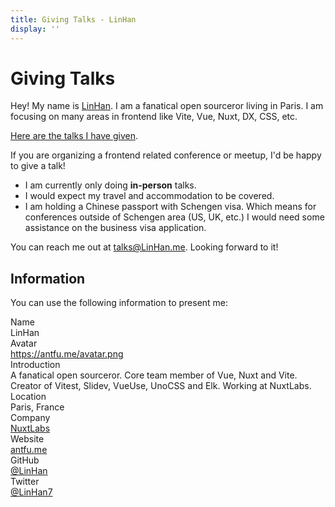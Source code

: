 ```yaml
---
title: Giving Talks - LinHan
display: ''
---
```


# Giving Talks

Hey! My name is [LinHan](/). I am a fanatical open sourceror living in Paris. I am focusing on many areas in frontend like Vite, Vue, Nuxt, DX, CSS, etc.

[Here are the talks I have given](/talks).

If you are organizing a frontend related conference or meetup, I'd be happy to give a talk!

- I am currently only doing **in-person** talks.
- I would expect my travel and accommodation to be covered.
- I am holding a Chinese passport with Schengen visa. Which means for conferences outside of Schengen area (US, UK, etc.) I would need some assistance on the business visa application.

You can reach me out at [talks@LinHan.me](mailto:talks@LinHan.me). Looking forward to it!

## Information

You can use the following information to present me:

<div grid="~ cols-[max-content_1fr] gap-1">
  <div text-right pr2 op50 font-bold>Name</div>
  <TextCopy>LinHan</TextCopy>

  <div text-right pr2 op50 font-bold>Avatar</div>
  <div><a href="https://antfu.me/avatar.png" target="_blank">https://antfu.me/avatar.png</a></div>

  <div text-right pr2 op50 font-bold>Introduction</div>
  <TextCopy>A fanatical open sourceror. Core team member of Vue, Nuxt and Vite. Creator of Vitest, Slidev, VueUse, UnoCSS and Elk. Working at NuxtLabs.</TextCopy>

  <div text-right pr2 op50 font-bold>Location</div>
  <TextCopy>Paris, France</TextCopy>

  <div text-right pr2 op50 font-bold>Company</div>
  <TextCopy><a href="https://nuxtlabs.com/" target="_blank">NuxtLabs</a></TextCopy>

  <div text-right pr2 op50 font-bold>Website</div>
  <TextCopy><a href="https://antfu.me" target="_blank">antfu.me</a></TextCopy>

  <div text-right pr2 op50 font-bold>GitHub</div>
  <TextCopy><a href="https://github.com/LinHanlove" target="_blank">@LinHan</a></TextCopy>

  <div text-right pr2 op50 font-bold>Twitter</div>
  <TextCopy><a href="https://x.com/HanLinsonglove" target="_blank">@LinHan7</a></TextCopy>
</div>
